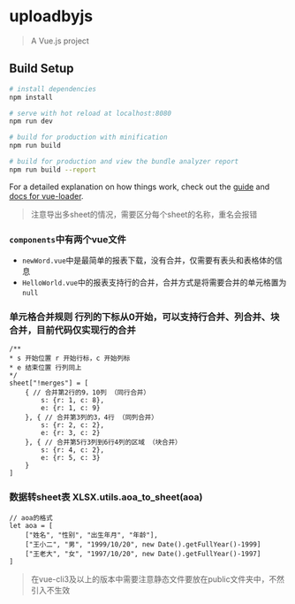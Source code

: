 # uploadbyjs

> A Vue.js project

## Build Setup

``` bash
# install dependencies
npm install

# serve with hot reload at localhost:8080
npm run dev

# build for production with minification
npm run build

# build for production and view the bundle analyzer report
npm run build --report
```

For a detailed explanation on how things work, check out the [guide](http://vuejs-templates.github.io/webpack/) and [docs for vue-loader](http://vuejs.github.io/vue-loader).

> 注意导出多sheet的情况，需要区分每个sheet的名称，重名会报错

### `components`中有两个vue文件
* `newWord.vue`中是最简单的报表下载，没有合并，仅需要有表头和表格体的信息
* `HelloWorld.vue`中的报表支持行的合并，合并方式是将需要合并的单元格置为`null`

### 单元格合并规则 行列的下标从0开始，可以支持行合并、列合并、块合并，目前代码仅实现行的合并
```
/**
* s 开始位置 r 开始行标，c 开始列标
* e 结束位置 行列同上
*/
sheet["!merges"] = [
    { // 合并第2行的9，10列 （同行合并）
        s: {r: 1, c: 8},
        e: {r: 1, c: 9}
    }, { // 合并第3列的3，4行 （同列合并）
        s: {r: 2, c: 2},
        e: {r: 3, c: 2}
    }, { // 合并第5行3列到6行4列的区域 （块合并）
        s: {r: 4, c: 2},
        e: {r: 5, c: 3}
    }
]
```

### 数据转sheet表 XLSX.utils.aoa_to_sheet(aoa)
```
// aoa的格式
let aoa = [
    ["姓名", "性别", "出生年月", "年龄"],
    ["王小二", "男", "1999/10/20", new Date().getFullYear()-1999]
    ["王老大", "女", "1997/10/20", new Date().getFullYear()-1997]
]
```

> 在vue-cli3及以上的版本中需要注意静态文件要放在public文件夹中，不然引入不生效